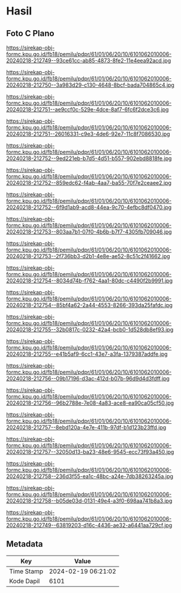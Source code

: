 # Hasil

## Foto C Plano

https://sirekap-obj-formc.kpu.go.id/fb18/pemilu/pdpr/61/01/06/20/10/6101062010006-20240218-212749--93ce61cc-ab85-4873-8fe2-11e4eea92acd.jpg

https://sirekap-obj-formc.kpu.go.id/fb18/pemilu/pdpr/61/01/06/20/10/6101062010006-20240218-212750--3a983d29-c130-4648-8bcf-bada704865c4.jpg

https://sirekap-obj-formc.kpu.go.id/fb18/pemilu/pdpr/61/01/06/20/10/6101062010006-20240218-212751--ae9ccf0c-529e-4dce-8af7-6fc6f2dce3c6.jpg

https://sirekap-obj-formc.kpu.go.id/fb18/pemilu/pdpr/61/01/06/20/10/6101062010006-20240218-212751--26016331-c9e3-4de6-92e7-11c8f7086530.jpg

https://sirekap-obj-formc.kpu.go.id/fb18/pemilu/pdpr/61/01/06/20/10/6101062010006-20240218-212752--9ed221eb-b7d5-4d51-b557-902ebd8818fe.jpg

https://sirekap-obj-formc.kpu.go.id/fb18/pemilu/pdpr/61/01/06/20/10/6101062010006-20240218-212752--859edc62-f4ab-4aa7-ba55-70f7e2ceaee2.jpg

https://sirekap-obj-formc.kpu.go.id/fb18/pemilu/pdpr/61/01/06/20/10/6101062010006-20240218-212752--6f9d1ab9-acd8-44ea-9c70-4efbc8df0470.jpg

https://sirekap-obj-formc.kpu.go.id/fb18/pemilu/pdpr/61/01/06/20/10/6101062010006-20240218-212753--803aa7b1-07f0-4b6b-b7f7-4305fb709046.jpg

https://sirekap-obj-formc.kpu.go.id/fb18/pemilu/pdpr/61/01/06/20/10/6101062010006-20240218-212753--2f736bb3-d2b1-4e8e-ae52-8c51c2f41662.jpg

https://sirekap-obj-formc.kpu.go.id/fb18/pemilu/pdpr/61/01/06/20/10/6101062010006-20240218-212754--8034d74b-f762-4aa1-80dc-c4490f2b9991.jpg

https://sirekap-obj-formc.kpu.go.id/fb18/pemilu/pdpr/61/01/06/20/10/6101062010006-20240218-212754--85bf4a62-2a44-4553-8266-393da25fafdc.jpg

https://sirekap-obj-formc.kpu.go.id/fb18/pemilu/pdpr/61/01/06/20/10/6101062010006-20240218-212755--32b0817c-0232-42a4-bcb0-1d528db8ef93.jpg

https://sirekap-obj-formc.kpu.go.id/fb18/pemilu/pdpr/61/01/06/20/10/6101062010006-20240218-212755--e41b5af9-6cc1-43e7-a3fa-1379387addfe.jpg

https://sirekap-obj-formc.kpu.go.id/fb18/pemilu/pdpr/61/01/06/20/10/6101062010006-20240218-212756--09b17196-d3ac-412d-b07b-96d9d4d3fdff.jpg

https://sirekap-obj-formc.kpu.go.id/fb18/pemilu/pdpr/61/01/06/20/10/6101062010006-20240218-212756--96b2788e-7e08-4a83-ace8-ea90ca05cf50.jpg

https://sirekap-obj-formc.kpu.go.id/fb18/pemilu/pdpr/61/01/06/20/10/6101062010006-20240218-212757--8ebd120a-4e7e-411b-97df-b1d123b23ffd.jpg

https://sirekap-obj-formc.kpu.go.id/fb18/pemilu/pdpr/61/01/06/20/10/6101062010006-20240218-212757--32050d13-ba23-48e6-9545-ecc73f93a450.jpg

https://sirekap-obj-formc.kpu.go.id/fb18/pemilu/pdpr/61/01/06/20/10/6101062010006-20240218-212758--236d3f55-ea1c-48bc-a24e-7db38263245a.jpg

https://sirekap-obj-formc.kpu.go.id/fb18/pemilu/pdpr/61/01/06/20/10/6101062010006-20240218-212758--b05de03d-0131-49e4-a3f0-698aa741b8a3.jpg

https://sirekap-obj-formc.kpu.go.id/fb18/pemilu/pdpr/61/01/06/20/10/6101062010006-20240218-212749--63819203-d16c-4436-ae32-a6441aa729cf.jpg


## Metadata

| Key        | Value               |
| ---------- | ------------------- |
| Time Stamp | 2024-02-19 06:21:02 |
| Kode Dapil | 6101                |




